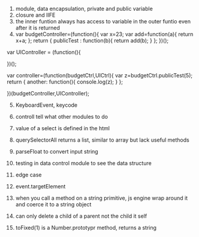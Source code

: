 1. module, data encapsulation, private and public variable
2. closure and IIFE
3. the inner funtion always has access to variable in the outer funtio  even after it is returned
4. var budgetController=(function(){
    var x=23;
    var add=function(a){
        return x+a;
    };
    return {
        publicTest : function(b){
            return add(b);
        }
    };
})();

var UIController = (function(){
    

})();

var controller=(function(budgetCtrl,UICtrl){
    var z=budgetCtrl.publicTest(5);
    return {
        another: function(){
            console.log(z);
        }
    };

})(budgetController,UIController);

5. KeyboardEvent, keycode

6. controll tell what other modules to do
7. value of a select is defined in the html

8. querySelectorAll returns a list, similar to array but lack useful methods

9. parseFloat to convert input string

10. testing in data control module to see the data structure

11. edge case

12. event.targetElement

13. when you call a method on a string primitive, js engine wrap around it and coerce it to a string object

14. can only delete a child of a parent not the child it self

15. toFixed(1) is a Number.prototypr method, returns a string